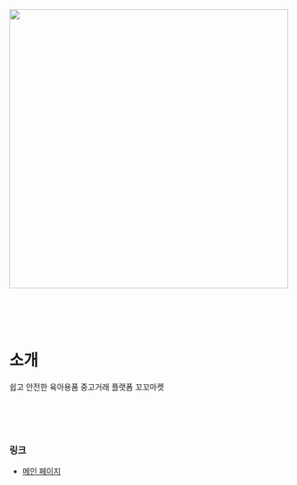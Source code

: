 <img src="https://www.notion.so/image/https%3A%2F%2Fprod-files-secure.s3.us-west-2.amazonaws.com%2F77f2e150-05f9-42c4-8a23-b656b39df0bf%2F2c6d10b2-fc5d-4538-a1e6-4848e4a2e66e%2Fkkoma-logo-1x3-letter-2.png?table=block&id=e90084b7-22a7-4426-b152-7c9e85a322b3&spaceId=77f2e150-05f9-42c4-8a23-b656b39df0bf&width=600&userId=1c35f703-de4c-438d-b88c-a038589da706&cache=v2" width="500px">
</br></br></br></br></br>

# 소개
쉽고 안전한 육아용품 중고거래 플랫폼 꼬꼬마켓
</br></br></br></br></br>

### 링크
- <a href="https://kkoma.shop/" target="_blank" rel="noopener noreferrer">메인 페이지</a>

</br></br></br></br></br>
